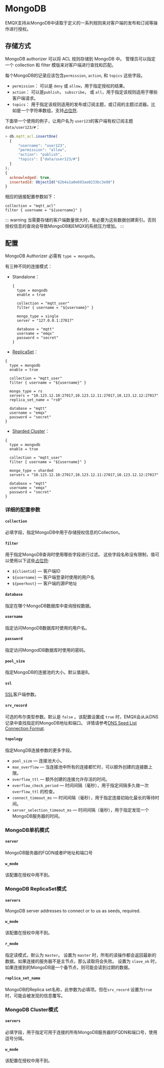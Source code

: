 # MongoDB

EMQX支持从MongoDB中读取于定义的一系列规则来对客户端的发布和订阅等操作进行授权。

## 存储方式

MongoDB authorizer 可以将 ACL 规则存储到 MongoDB 中。
管理员可以指定一个 collection 和 filter 模版来对客户端进行查找和匹配。

每个MongoDB的记录应该包含`permission`, `action`, 和 `topics` 这些字段。
* `permission`： 可以是 `deny` 或 `allow`，用于指定授权的结果。
* `action`： 可以是`publish`， `subscribe`， 或 `all`，用于指定该规则适用于哪些客户端请求。
* `topics`： 用于指定该规则适用的发布或订阅主题，或订阅的主题过滤器。比如是一个字符串数组，支持[占位符](./authz.md#主题占位符).

下面举一个使用的例子，让用户名为 `user123`的客户端有权订阅主题 `data/user123/#`：

```js
> db.mqtt_acl.insertOne(
  {
      "username": "user123",
      "permission": "allow",
      "action": "publish",
      "topics": ["data/user123/#"]
  }
);
{
  acknowledged: true,
  insertedId: ObjectId("62b4a1a0e693ae0233bc3e98")
}
```

相应的链接配置参数如下：
```
collection = "mqtt_acl"
filter { username = "${username}" }

```

::: warning
当需要存储的客户端数量很大时，有必要为这些数据创建索引。否则授权信息的查询会导致MongoDB和EMQX的系统压力增加。
:::

## 配置

MongoDB Authorizer 必需有 `type = mongodb`。

有三种不同的连接模式：

* Standalone：
  ```
  {
    type = mongodb
    enable = true

    collection = "mqtt_user"
    filter { username = "${username}" }

    mongo_type = single
    server = "127.0.0.1:27017"

    database = "mqtt"
    username = "emqx"
    password = "secret"
  }
  ```
*  [ReplicaSet](https://www.mongodb.com/docs/manual/reference/replica-configuration/)：
```
{
  type = mongodb
  enable = true

  collection = "mqtt_user"
  filter { username = "${username}" }

  mongo_type = rs
  servers = "10.123.12.10:27017,10.123.12.11:27017,10.123.12.12:27017"
  replica_set_name = "rs0"

  database = "mqtt"
  username = "emqx"
  password = "secret"
}
```
*  [Sharded Cluster](https://www.mongodb.com/docs/manual/sharding/)：
```
{
  type = mongodb
  enable = true

  collection = "mqtt_user"
  filter { username = "${username}" }

  mongo_type = sharded
  servers = "10.123.12.10:27017,10.123.12.11:27017,10.123.12.12:27017"

  database = "mqtt"
  username = "emqx"
  password = "secret"
}
```

### 详细的配置参数

#### `collection`

必填字段，指定MongoDB中用于存储授权信息的Collection。

#### `filter`

用于指定MongoDB查询时使用哪些字段进行过滤。
这些字段名称没有限制，值可以使用以下这些[占位符](./authz.md#Authorizer配置中的占位符):
* `${clientid}` — 客户端ID
* `${username}` — 客户端登录时使用的用户名
* `${peerhost}` — 客户端的源IP地址

#### `database`

指定在哪个MongoDB数据库中查询授权数据。

#### `username`

指定访问MongoDB数据库时使用的用户名。

#### `password`

指定访问MongodDB数据库时使用的密码。

#### `pool_size`

指定MongoDB的连接池的大小。默认值是8。

#### `ssl`

[SSL](../ssl.md)客户端参数。

#### `srv_record`

可选的布尔类型参数。默认是 `false` 。该配置设置成 `true` 时，EMQX会从从DNS记录中查找指定的MongoDB地址和端口。
详情请参考[DNS Seed List Connection Format](https://www.mongodb.com/docs/manual/reference/connection-string/#dns-seed-list-connection-format).

#### `topology`

指定MongDB连接参数的更多字段。

* `pool_size` — 连接池大小。
* `max_overflow` — 当连接池中所有的连接都忙时，可以额外创建的连接数上限。
* `overflow_ttl` — 额外创建的连接允许存活的时间。
* `overflow_check_period` — 时间间隔（毫秒），用于指定间隔多久做一次 `overflow_ttl` 的检查。
* `connect_timeout_ms` — 时间间隔（毫秒），用于指定连接初始化最长的等待时间。
* `server_selection_timeout_ms` — 时间间隔（毫秒），用于指定发现一个MongoDB服务器的时间。
<!--
TODO
* `local_threshold_ms` — ms duration, secondaries only which RTTs fit in the window from lower RTT to lower RTT + `local_threshold_ms` could be selected for handling user's requests.
* `wait_queue_timeout_ms` — ms duration, max time for waiting for a worker to be available in the internal pool.
* `heartbeat_frequency_ms` — ms duration, default delay between Topology rescans.
* `min_heartbeat_frequency_ms` — ms duration, the minimum delay between Topology rescans.
-->

### MongoDB单机模式

#### `server`

MongoDB服务器的FQDN或者IP地址和端口号


#### `w_mode`

该配置在授权中用不到。

### MongoDB ReplicaSet模式

#### `servers`

MongoDB server addresses to connect or to us as seeds, required.

#### `w_mode`

该配置在授权中用不到。

#### `r_mode`

指定读模式，默认为 `master`。
设置为 `master` 时，所有的读操作都会返回最新的数据。如果连接的服务器不是主节点，那么读取将会失败。
设置为 `slave_ok` 时，如果连接到的MongoDB是一个备节点，则可能会读到过期的数据。

#### `replica_set_name`

MongoDB的Replica set名称，此参数为必填项。但在`srv_record` 设置为`true` 时，可能会被发现的信息覆写。

### MongoDB Cluster模式

#### `servers`

必填字段，用于指定可用于连接的所有MongoDB服务器的FQDN和端口号，使用逗号分隔。

#### `w_mode`

该配置在授权中用不到。
